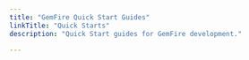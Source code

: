 ```yaml
---
title: "GemFire Quick Start Guides"
linkTitle: "Quick Starts"
description: "Quick Start guides for GemFire development."

---
```

